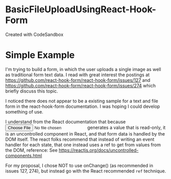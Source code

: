 # BasicFileUploadUsingReact-Hook-Form
Created with CodeSandbox

# Simple Example
I'm trying to build a form, in which the user uploads a single image as well as traditional form text data.
I read with great interest the postings at https://github.com/react-hook-form/react-hook-form/issues/127
and https://github.com/react-hook-form/react-hook-form/issues/274 which briefly discuss this topic.

I noticed there does not appear to be a existing sample for a text and file form in the react-hook-form documentation. I was hoping I could develop something of use.

I understand from the React documentation that because <input type="file" /> generates a value that is read-only, it is an uncontrolled component in React, and that form data is handled by the DOM itself. The react folks recommend that instead of writing an event handler for each state, that one instead uses a ref to get from values from the DOM, reference:
See https://reactjs.org/docs/uncontrolled-components.html

For my proposal, I chose NOT to use onChange() (as recommended in issues 127, 274), but instead go with the React recommended `ref` technique. 

